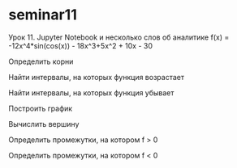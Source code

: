 # seminar11

Урок 11. Jupyter Notebook и несколько слов об аналитике
f(x) = -12x^4*sin(cos(x)) - 18x^3+5x^2 + 10x - 30

Определить корни

Найти интервалы, на которых функция возрастает

Найти интервалы, на которых функция убывает

Построить график

Вычислить вершину

Определить промежутки, на котором f > 0

Определить промежутки, на котором f < 0
